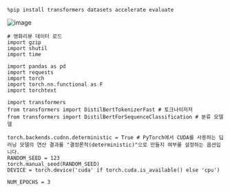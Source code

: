 
```
%pip install transformers datasets accelerate evaluate
```
![image](https://github.com/user-attachments/assets/6c490665-c112-46e3-a40c-6ced8a19c902)

```
# 영화리뷰 데이터 로드
import gzip
import shutil
import time

import pandas as pd
import requests
import torch
import torch.nn.functional as F
import torchtext

import transformers
from transformers import DistilBertTokenizerFast # 토크나이저저
from transformers import DistilBertForSequenceClassification # 분류 모델델
```
```
torch.backends.cudnn.deterministic = True # PyTorch에서 CUDA를 사용하는 딥러닝 모델의 연산 결과를 "결정론적(deterministic)"으로 만들지 여부를 설정하는 옵션입니다.
RANDOM_SEED = 123
torch.manual_seed(RANDOM_SEED)
DEVICE = torch.device('cuda' if torch.cuda.is_available() else 'cpu')

NUM_EPOCHS = 3
```
